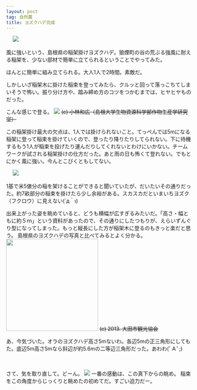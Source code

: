 ```yaml
---
layout: post
tag: 自然農
title: ヨズクハデ完成
---
```

　
![](https://c2.staticflickr.com/8/7552/15586039549_a32bdbf0be.jpg)

風に強いという、島根県の稲架掛けヨズクハデ。狼煙町の谷の荒ぶる強風に耐える稲架を、少ない部材で簡単に立てられるということでやってみた。

ほんとに簡単に組み立てられる。大人1人で2時間。素敵だ。

しかしいざ稲架木に掛けた稲束を登ってみたら、クルッと回って落っこちてしまいそうで怖い。振り分け方や、踏み締め方のコツをつかむまでは、ヒヤヒヤものだった。

こんな感じで登る。
![](https://c1.staticflickr.com/1/686/22648564713_844caa5cba.jpg)
<s>(c) 小林和広（島根大学生物資源科学部作物生産学研究室）</s>

この稲架掛け最大の欠点は、1人では掛けられないこと。てっぺんでは5mになる稲架に登って稲束を掛けていくので、登ったり降りたりしてられない。下に待機するもう1人が稲束を投げたり運んだりしてくれないとわけにいかない。チームワークが試される稲架掛けの仕方だった。あと雨の日も怖くて登れない。でもとにかく風に強い。今んとこびくともしてない。

　
![](https://c2.staticflickr.com/8/7463/15587155780_67dbf63f4e.jpg)

1基で米5俵分の稲を架けることができると聞いていたが、だいたいその通りだった。約7畝部分の稲束を掛けたら少し余裕がある。スカスカだといまいちヨズク（フクロウ）に見えない(´д｀ι)

出来上がった姿を眺めていると、どうも横幅が広すぎるみたいだ。「高さ・幅ともに約５ｍ」という資料があったので、その通りにしたつもりが、えらいずんぐり型になってしまった。もっと縦長にした方が稲架木に登るのもきっと楽だと思う。
島根県のヨズクハデの写真と比べてみるとよく分かる。
<img src="https://farm2.staticflickr.com/1965/31347702108_996f06d44b.jpg" width="250px">
<s>(c) 2013. 大田市観光協会</s>

あ、今気づいた。オラのヨズクハデ高さ5mないわ。各辺5mの正三角形にしてもた。底辺5m高さ5mなら斜辺が約5.6mの二等辺三角形だった。あわわ(ﾟＡﾟ;)

　

さて、気を取り直して。どーん。
![](https://c2.staticflickr.com/8/7461/15586451168_6a43abcd18.jpg)
一番の感動は、この真下からの眺め。
稲束をこの角度からじっくりと眺めたの初めてだ。すごい迫力だー。


